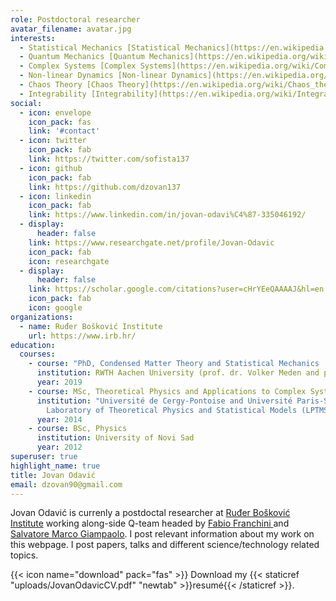 ```yaml
---
role: Postdoctoral researcher
avatar_filename: avatar.jpg
interests:
  - Statistical Mechanics [Statistical Mechanics](https://en.wikipedia.org/wiki/Statistical_mechanics)
  - Quantum Mechanics [Quantum Mechanics](https://en.wikipedia.org/wiki/Quantum_mechanics)
  - Complex Systems [Complex Systems](https://en.wikipedia.org/wiki/Complex_system)
  - Non-linear Dynamics [Non-linear Dynamics](https://en.wikipedia.org/wiki/Nonlinear_system)
  - Chaos Theory [Chaos Theory](https://en.wikipedia.org/wiki/Chaos_theory)
  - Integrability [Integrability](https://en.wikipedia.org/wiki/Integrable_system)
social:
  - icon: envelope
    icon_pack: fas
    link: '#contact'
  - icon: twitter
    icon_pack: fab
    link: https://twitter.com/sofista137
  - icon: github
    icon_pack: fab
    link: https://github.com/dzovan137
  - icon: linkedin
    icon_pack: fab
    link: https://www.linkedin.com/in/jovan-odavi%C4%87-335046192/
  - display:
      header: false
    link: https://www.researchgate.net/profile/Jovan-Odavic
    icon_pack: fab
    icon: researchgate
  - display:
      header: false
    link: https://scholar.google.com/citations?user=cHrYEeQAAAAJ&hl=en
    icon_pack: fab
    icon: google
organizations:
  - name: Ruđer Bošković Institute
    url: https://www.irb.hr/
education:
  courses:
    - course: "PhD, Condensed Matter Theory and Statistical Mechanics  "
      institution: RWTH Aachen University (prof. dr. Volker Meden and prof. dr. Nicole Helbig)
      year: 2019
    - course: MSc, Theoretical Physics and Applications to Complex Systems
      institution: "Université de Cergy-Pontoise and Université Paris-Sud 11 (prof. dr. Laura Hernández), The
        Laboratory of Theoretical Physics and Statistical Models (LPTMS) (prof. dr. Raoul Santachiara) "
      year: 2014
    - course: BSc, Physics
      institution: University of Novi Sad
      year: 2012
superuser: true
highlight_name: true
title: Jovan Odavić
email: dzovan90@gmail.com
---
```

Jovan Odavić is currenly a postdoctal researcher at [Ruđer Bošković Institute](https://www.irb.hr/) working along-side Q-team headed by [Fabio Franchini ](https://people.sissa.it/~ffranchi/)and [Salvatore Marco Giampaolo](https://scholar.google.com/citations?hl=en&user=CnMWs20AAAAJ&view_op=list_works&sortby=pubdate). I post relevant information about my work on this webpage. I post papers, talks and different science/technology related topics. 



{{< icon name="download" pack="fas" >}} Download my {{< staticref "uploads/JovanOdavicCV.pdf" "newtab" >}}resumé{{< /staticref >}}.
